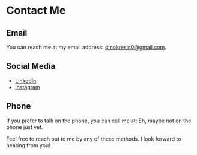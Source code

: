 <!DOCTYPE html>
<html>
  <head>
    <meta charset="UTF-8">
  </head>
  <body>
    <h1>Contact Me</h1>
    <h2>Email</h2>
    <p>You can reach me at my email address: <a href="mailto:dinokresic0@gmail.com">dinokresic0@gmail.com</a>.</p>
    <h2>Social Media</h2>
    <ul>
      <li><a href="https://www.linkedin.com/in/dino-kresic-184760253/">LinkedIn</a></li>
      <li><a href="https://www.instagram.com/dino.kami/?hl=en">Instagram</a></li>
    </ul>
    <h2>Phone</h2>
    <p>If you prefer to talk on the phone, you can call me at: Eh, maybe not on the phone just yet.</p>
    <p>Feel free to reach out to me by any of these methods. I look forward to hearing from you!</p>
  </body>
</html>
